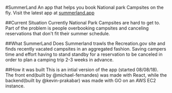 #SummerLand
An app that helps you book National park Campsites on the fly. Visit the latest app at [summerland.app](summerland.app)

##Current Situation
Currently National Park Campsites are hard to get to. Part of the problem is people overbooking campsites and canceling reservations that don't fit their summer schedule.

##What SummerLand Does
Summerland trawls the Recreation.gov site and finds recently vacated campsites in an aggregated fashion. Saving campers time and effort having to stand standby for a reservation to be canceled in order to plan a camping trip 2-3 weeks in advance.

##How it was built
This is an intial version of the app (started 08/08/18). The front end(built by @michael-fernandes) was made with React, while the backend(built by @kevin-prakabar) was made with GO on an AWS EC2 instance.
